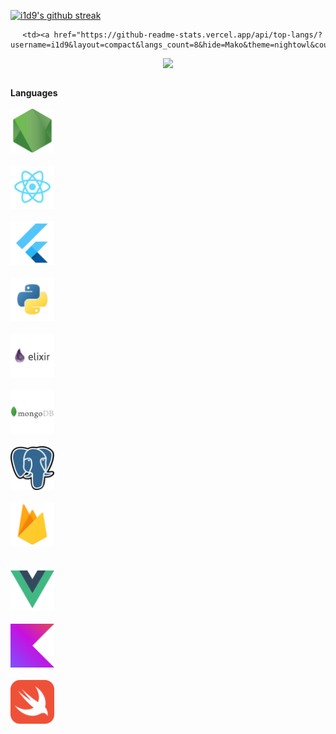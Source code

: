 

[![i1d9's github streak](https://github-readme-streak-stats.herokuapp.com/?user=i1d9&theme=blue-green)](https://github.com/i1d9/)

<center>
  <table>
  <tr>
    
    
      <td><a href="https://github-readme-stats.vercel.app/api/top-langs/?username=i1d9&layout=compact&langs_count=8&hide=Mako&theme=nightowl&count_private=true&border_radius=15&border_color=#212121">
        
        
  <img  src="https://github-readme-stats.vercel.app/api/top-langs/?username=i1d9&layout=compact&langs_count=8&hide=html&theme=nightowl&border_radius=15&border_color=#212121" />
</a>
</td>
  </tr>   
</table>
</center>

**Languages**  
<code > <img height = "70" src = "https://raw.githubusercontent.com/github/explore/80688e429a7d4ef2fca1e82350fe8e3517d3494d/topics/nodejs/nodejs.png" > </code >
<code > <img height = "70" src = "https://raw.githubusercontent.com/github/explore/80688e429a7d4ef2fca1e82350fe8e3517d3494d/topics/react/react.png" > </code >
<code > <img height = "70" src = "https://raw.githubusercontent.com/github/explore/80688e429a7d4ef2fca1e82350fe8e3517d3494d/topics/flutter/flutter.png" > </code >
<code > <img height = "70" src = "https://raw.githubusercontent.com/github/explore/80688e429a7d4ef2fca1e82350fe8e3517d3494d/topics/python/python.png" > </code >
<code > <img height = "70" src = "https://raw.githubusercontent.com/github/explore/d106aa3f6fa091ab80ab5c8cf0d931baff3caaea/topics/elixir/elixir.png" > </code >
<code > <img height = "70" src = "https://raw.githubusercontent.com/github/explore/80688e429a7d4ef2fca1e82350fe8e3517d3494d/topics/mongodb/mongodb.png" > </code >
<code > <img height = "70" src = "https://raw.githubusercontent.com/github/explore/80688e429a7d4ef2fca1e82350fe8e3517d3494d/topics/postgresql/postgresql.png" > </code >
<code > <img height = "70" src = "https://raw.githubusercontent.com/github/explore/80688e429a7d4ef2fca1e82350fe8e3517d3494d/topics/firebase/firebase.png" > </code >

<code > <img height = "70" src = "https://raw.githubusercontent.com/github/explore/80688e429a7d4ef2fca1e82350fe8e3517d3494d/topics/vue/vue.png" > </code >
<code > <img height = "70" src = "https://raw.githubusercontent.com/github/explore/4479d2a2c854198cb00160f8593519c14dc3b905/topics/kotlin/kotlin.png" > </code >
<code > <img height = "70" src = "https://raw.githubusercontent.com/github/explore/80688e429a7d4ef2fca1e82350fe8e3517d3494d/topics/swift/swift.png" > </code >




